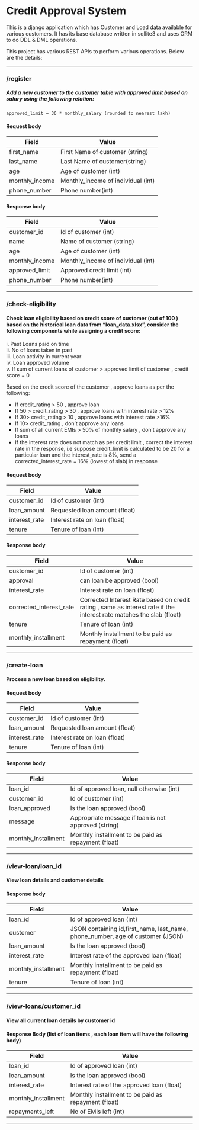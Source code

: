 # Credit Approval System

This is a django application which has Customer and Load data available for various customers.
It has its base database written in sqllite3 and uses ORM to do DDL & DML operations.

This project has various REST APIs to perform various operations. Below are the details:

----
###  /register 
##### Add a new customer to the customer table with approved limit based on salary using the following relation:
    approved_limit = 36 * monthly_salary (rounded to nearest lakh)

#### Request body

Field | Value 
--- |--------
first_name | First Name of customer (string)    
last_name | Last Name of customer(string)    
age | Age of customer (int)    
monthly_income | Monthly_income of individual (int)    
phone_number | Phone number(int)

#### Response body

Field | Value 
--- |--------
customer_id | Id of customer (int)
name | Name of customer (string)
age | Age of customer (int)
monthly_income | Monthly_income of individual (int)
approved_limit | Approved credit limit (int)
phone_number | Phone number(int)
----

### /check-eligibility
#### Check loan eligibility based on credit score of customer (out of 100 ) based on the historical loan data from “loan_data.xlsx”, consider the following components while assigning a credit score:
i. Past Loans paid on time  
ii. No of loans taken in past  
iii. Loan activity in current year  
iv. Loan approved volume  
v. If sum of current loans of customer > approved limit of
customer , credit score = 0

Based on the credit score of the customer , approve loans as
per the following:
* If credit_rating > 50 , approve loan
* If 50 > credit_rating > 30 , approve loans with
interest rate > 12%
* If 30> credit_rating > 10 , approve loans with interest
rate >16%
* If 10> credit_rating , don’t approve any loans
* If sum of all current EMIs > 50% of monthly salary ,
don’t approve any loans
* If the interest rate does not match as per credit
limit , correct the interest rate in the response, i.e
suppose credit_limit is calculated to be 20 for a particular loan and the interest_rate is 8%, send a
corrected_interest_rate = 16% (lowest of slab) in
response

#### Request body

Field | Value 
--- |--------
customer_id | Id of customer (int)    
loan_amount | Requested loan amount (float)   
interest_rate | Interest rate on loan (float)  
tenure | Tenure of loan (int)

#### Response body

Field | Value 
--- |--------
customer_id | Id of customer (int)
approval | can loan be approved (bool)
interest_rate | Interest rate on loan (float)
corrected_interest_rate | Corrected Interest Rate based on credit rating , same as interest rate if the interest rate matches the slab (float)
tenure | Tenure of loan (int)
monthly_installment | Monthly installment to be paid as repayment (float)
----

### /create-loan
#### Process a new loan based on eligibility.

#### Request body

Field | Value 
--- |--------
customer_id | Id of customer (int)    
loan_amount | Requested loan amount (float)   
interest_rate | Interest rate on loan (float)  
tenure | Tenure of loan (int)

#### Response body

Field | Value 
--- |--------
loan_id | Id of approved loan, null otherwise (int)
customer_id | Id of customer (int)
loan_approved | Is the loan approved (bool)
message | Appropriate message if loan is not approved (string)
monthly_installment | Monthly installment to be paid as repayment (float)
----

### /view-loan/loan_id
#### View loan details and customer details

#### Response body

Field | Value 
--- |--------
loan_id | Id of approved loan (int)
customer | JSON containing id,first_name, last_name, phone_number, age of customer (JSON)   
loan_amount | Is the loan approved (bool)
interest_rate | Interest rate of the approved loan (float)
monthly_installment | Monthly installment to be paid as repayment (float)
tenure | Tenure of loan (int)
----

### /view-loans/customer_id
#### View all current loan details by customer id

#### Response Body (list of loan items , each loan item will have the following body)

Field | Value
--- | --------
loan_id | Id of approved loan (int)
loan_amount | Is the loan approved (bool)
interest_rate | Interest rate of the approved loan (float)
monthly_installment | Monthly installment to be paid as repayment (float)
repayments_left | No of EMIs left (int)
----